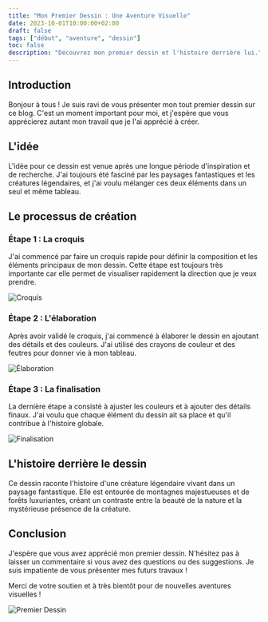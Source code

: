 ```yaml
---
title: "Mon Premier Dessin : Une Aventure Visuelle"
date: 2023-10-01T10:00:00+02:00
draft: false
tags: ["début", "aventure", "dessin"]
toc: false
description: "Découvrez mon premier dessin et l'histoire derrière lui."
---
```


## Introduction

Bonjour à tous ! Je suis ravi de vous présenter mon tout premier dessin sur ce blog. C'est un moment important pour moi, et j'espère que vous apprécierez autant mon travail que je l'ai apprécié à créer.

## L'idée

L'idée pour ce dessin est venue après une longue période d'inspiration et de recherche. J'ai toujours été fasciné par les paysages fantastiques et les créatures légendaires, et j'ai voulu mélanger ces deux éléments dans un seul et même tableau.

## Le processus de création

### Étape 1 : La croquis

J'ai commencé par faire un croquis rapide pour définir la composition et les éléments principaux de mon dessin. Cette étape est toujours très importante car elle permet de visualiser rapidement la direction que je veux prendre.

![Croquis](images/croquis-premier-dessin.jpg "Croquis du premier dessin")

### Étape 2 : L'élaboration

Après avoir validé le croquis, j'ai commencé à élaborer le dessin en ajoutant des détails et des couleurs. J'ai utilisé des crayons de couleur et des feutres pour donner vie à mon tableau.

![Élaboration](images/elaboration-premier-dessin.jpg "Élaboration du premier dessin")

### Étape 3 : La finalisation

La dernière étape a consisté à ajuster les couleurs et à ajouter des détails finaux. J'ai voulu que chaque élément du dessin ait sa place et qu'il contribue à l'histoire globale.

![Finalisation](images/finalisation-premier-dessin.jpg "Finalisation du premier dessin")

## L'histoire derrière le dessin

Ce dessin raconte l'histoire d'une créature légendaire vivant dans un paysage fantastique. Elle est entourée de montagnes majestueuses et de forêts luxuriantes, créant un contraste entre la beauté de la nature et la mystérieuse présence de la créature.

## Conclusion

J'espère que vous avez apprécié mon premier dessin. N'hésitez pas à laisser un commentaire si vous avez des questions ou des suggestions. Je suis impatiente de vous présenter mes futurs travaux !

Merci de votre soutien et à très bientôt pour de nouvelles aventures visuelles !

![Premier Dessin](images/premier-dessin.jpg "Mon Premier Dessin")